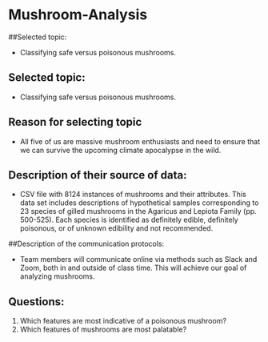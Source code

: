 # Mushroom-Analysis
##Selected topic:
- Classifying safe versus poisonous mushrooms.

## Selected topic:
- Classifying safe versus poisonous mushrooms.

## Reason for selecting topic
- All five of us are massive mushroom enthusiasts and need to ensure that we can survive the upcoming climate apocalypse in the wild.

## Description of their source of data:
- CSV file with 8124 instances of mushrooms and their attributes. This data set includes descriptions of hypothetical samples corresponding to 23 species of gilled mushrooms in the Agaricus and Lepiota Family (pp. 500-525). 
Each species is identified as definitely edible, definitely poisonous, or of unknown edibility and not recommended.

##Description of the communication protocols:
- Team members will communicate online via methods such as Slack and Zoom, both in and outside of class time. This will achieve our goal of analyzing mushrooms.

## Questions:
1) Which features are most indicative of a poisonous mushroom?
2) Which features of mushrooms are most palatable?
